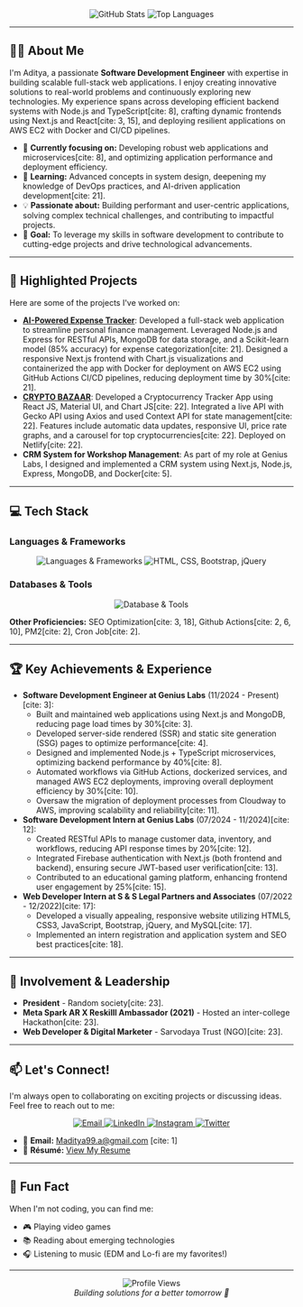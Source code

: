 <div align="center">
 
</div>

<div align="center">
  <img src="https://github-readme-stats.vercel.app/api?username=yupitsadi&show_icons=true&theme=radical" alt="GitHub Stats" />
  <img src="https://github-readme-stats.vercel.app/api/top-langs/?username=yupitsadi&layout=compact&theme=radical&hide=c&langs_count=6" alt="Top Languages" />
</div>

---

## 🧑‍💻 About Me

I'm Aditya, a passionate **Software Development Engineer** with expertise in building scalable full-stack web applications. I enjoy creating innovative solutions to real-world problems and continuously exploring new technologies. My experience spans across developing efficient backend systems with Node.js and TypeScript[cite: 8], crafting dynamic frontends using Next.js and React[cite: 3, 15], and deploying resilient applications on AWS EC2 with Docker and CI/CD pipelines.

- 🔭 **Currently focusing on:** Developing robust web applications and microservices[cite: 8], and optimizing application performance and deployment efficiency.
- 🌱 **Learning:** Advanced concepts in system design, deepening my knowledge of DevOps practices, and AI-driven application development[cite: 21].
- 💡 **Passionate about:** Building performant and user-centric applications, solving complex technical challenges, and contributing to impactful projects.
- 🎯 **Goal:** To leverage my skills in software development to contribute to cutting-edge projects and drive technological advancements.

---

## 🚀 Highlighted Projects

Here are some of the projects I've worked on:

-   **[AI-Powered Expense Tracker](https://github.com/yupitsadi/Al-Powered-Expense-Tracker)**: Developed a full-stack web application to streamline personal finance management. Leveraged Node.js and Express for RESTful APIs, MongoDB for data storage, and a Scikit-learn model (85% accuracy) for expense categorization[cite: 21]. Designed a responsive Next.js frontend with Chart.js visualizations and containerized the app with Docker for deployment on AWS EC2 using GitHub Actions CI/CD pipelines, reducing deployment time by 30%[cite: 21].
-   **[CRYPTO BAZAAR](https://github.com/yupitsadi/CRYPTO-BAZAAR)**: Developed a Cryptocurrency Tracker App using React JS, Material UI, and Chart JS[cite: 22]. Integrated a live API with Gecko API using Axios and used Context API for state management[cite: 22]. Features include automatic data updates, responsive UI, price rate graphs, and a carousel for top cryptocurrencies[cite: 22]. Deployed on Netlify[cite: 22].
-   **CRM System for Workshop Management**: As part of my role at Genius Labs, I designed and implemented a CRM system using Next.js, Node.js, Express, MongoDB, and Docker[cite: 5].

---

## 💻 Tech Stack

### Languages & Frameworks
<p align="center">
  <img src="https://skillicons.dev/icons?i=js,ts,cpp,react,nextjs,nodejs,express,redux" alt="Languages & Frameworks" />
  <img src="https://skillicons.dev/icons?i=html,css,bootstrap,jquery" alt="HTML, CSS, Bootstrap, jQuery" />
</p>

### Databases & Tools
<p align="center">
  <img src="https://skillicons.dev/icons?i=mongodb,mysql,sql,aws,docker,git,github,linux" alt="Database & Tools" />
</p>

**Other Proficiencies:** SEO Optimization[cite: 3, 18], Github Actions[cite: 2, 6, 10], PM2[cite: 2], Cron Job[cite: 2].

---

## 🏆 Key Achievements & Experience

-   **Software Development Engineer at Genius Labs** (11/2024 - Present)[cite: 3]:
    -   Built and maintained web applications using Next.js and MongoDB, reducing page load times by 30%[cite: 3].
    -   Developed server-side rendered (SSR) and static site generation (SSG) pages to optimize performance[cite: 4].
    -   Designed and implemented Node.js + TypeScript microservices, optimizing backend performance by 40%[cite: 8].
    -   Automated workflows via GitHub Actions, dockerized services, and managed AWS EC2 deployments, improving overall deployment efficiency by 30%[cite: 10].
    -   Oversaw the migration of deployment processes from Cloudway to AWS, improving scalability and reliability[cite: 11].
-   **Software Development Intern at Genius Labs** (07/2024 - 11/2024)[cite: 12]:
    -   Created RESTful APIs to manage customer data, inventory, and workflows, reducing API response times by 20%[cite: 12].
    -   Integrated Firebase authentication with Next.js (both frontend and backend), ensuring secure JWT-based user verification[cite: 13].
    -   Contributed to an educational gaming platform, enhancing frontend user engagement by 25%[cite: 15].
-   **Web Developer Intern at S & S Legal Partners and Associates** (07/2022 - 12/2022)[cite: 17]:
    -   Developed a visually appealing, responsive website utilizing HTML5, CSS3, JavaScript, Bootstrap, jQuery, and MySQL[cite: 17].
    -   Implemented an intern registration and application system and SEO best practices[cite: 18].

---

## 🤝 Involvement & Leadership

-   **President** - Random society[cite: 23].
-   **Meta Spark AR X Reskilll Ambassador (2021)** - Hosted an inter-college Hackathon[cite: 23].
-   **Web Developer & Digital Marketer** - Sarvodaya Trust (NGO)[cite: 23].

---

## 📫 Let's Connect!

I'm always open to collaborating on exciting projects or discussing ideas. Feel free to reach out to me:

<p align="center">
  <a href="mailto:Maditya99.a@gmail.com">
    <img src="https://img.shields.io/badge/Email-D14836?style=for-the-badge&logo=gmail&logoColor=white" alt="Email" />
  </a>
  <a href="https://linkedin.com/in/yupitsadi" target="_blank">
    <img src="https://img.shields.io/badge/LinkedIn-0077B5?style=for-the-badge&logo=linkedin&logoColor=white" alt="LinkedIn" />
  </a>
  <a href="https://instagram.com/yup_its_adi" target="_blank">
    <img src="https://img.shields.io/badge/Instagram-E4405F?style=for-the-badge&logo=instagram&logoColor=white" alt="Instagram" />
  </a>
  <a href="https://twitter.com/yupitsadi" target="_blank">
    <img src="https://img.shields.io/badge/Twitter-1DA1F2?style=for-the-badge&logo=twitter&logoColor=white" alt="Twitter" />
  </a>
</p>

-   📧 **Email:** [Maditya99.a@gmail.com](mailto:Maditya99.a@gmail.com) [cite: 1]
-   📄 **Résumé:** [View My Resume](https://drive.google.com/file/d/1e3XwCSAFtUGypxECW_2rNAwDuWQr_BLJ/view?usp=sharing) 

---

## 🎨 Fun Fact

When I'm not coding, you can find me:
- 🎮 Playing video games
- 📚 Reading about emerging technologies
- 🎧 Listening to music (EDM and Lo-fi are my favorites!)

---

<div align="center">
  <img src="https://komarev.com/ghpvc/?username=yupitsadi&color=blueviolet" alt="Profile Views" />
  <br />
  <i>Building solutions for a better tomorrow 🌟</i>
</div>
